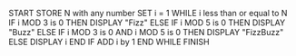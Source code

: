 START
        STORE N with any number
        SET i = 1
        WHILE i less than or equal to N
           IF i MOD 3 is 0 THEN
             DISPLAY "Fizz"
           ELSE IF i MOD 5 is 0 THEN
             DISPLAY "Buzz"
           ELSE IF i MOD 3 is 0 AND i MOD 5 is 0 THEN
             DISPLAY "FizzBuzz"
           ELSE
             DISPLAY i
           END IF
           ADD i by 1
        END WHILE
FINISH
